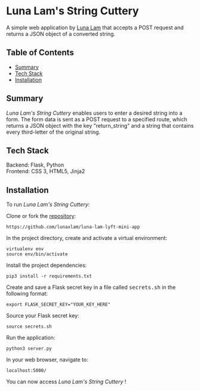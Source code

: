 # **Luna Lam's String Cuttery**
A simple web application by [Luna Lam](https://github.com/lunaxlam) that accepts a POST request and returns a JSON object of a converted string.

## **Table of Contents**

* [Summary](https://github.com/lunaxlam/luna-lam-lyft-mini-app#overview)
* [Tech Stack](https://github.com/lunaxlam/luna-lam-lyft-mini-app#tech-stack) 
* [Installation](https://github.com/lunaxlam/luna-lam-lyft-mini-app#installation)

## **Summary**
*Luna Lam's String Cuttery* enables users to enter a desired string into a form. The form data is sent as a POST request to a specified route, which returns a JSON object with the key "return_string" and a string that contains every third-letter of the original string. 

## **Tech Stack**
Backend: Flask, Python<br />
Frontend: CSS 3, HTML5, Jinja2

## **Installation**

To run *Luna Lam's String Cuttery*: <br />

Clone or fork the [repository](https://github.com/lunaxlam/luna-lam-lyft-mini-app):

```
https://github.com/lunaxlam/luna-lam-lyft-mini-app
```

In the project directory, create and activate a virtual environment:
```
virtualenv env
source env/bin/activate
```

Install the project dependencies:
```
pip3 install -r requirements.txt
```

Create and save a Flask secret key in a file called <kbd>secrets.sh</kbd> in the following format:
```
export FLASK_SECRET_KEY="YOUR_KEY_HERE"
```

Source your Flask secret key:
```
source secrets.sh
```

Run the application:
```
python3 server.py
```

In your web browser, navigate to:
```
localhost:5000/
```
You can now access *Luna Lam's String Cuttery* !


